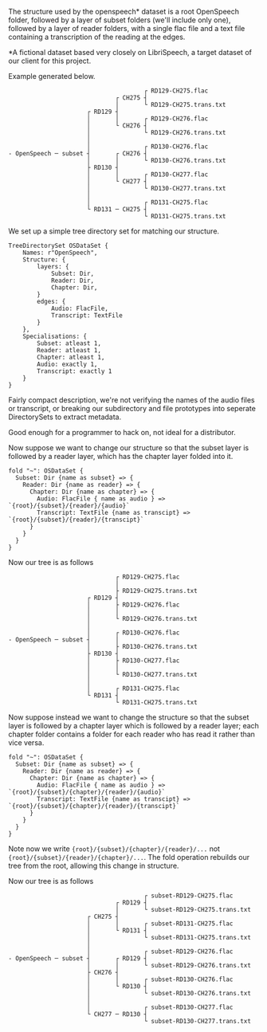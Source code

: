 
The structure used by the openspeech* dataset is a root OpenSpeech folder, followed by a layer of subset folders (we'll include only one), followed by a layer of reader folders, with a single flac file and a text file containing a transcription of the reading at the edges.

*A fictional dataset based very closely on LibriSpeech, a target dataset of our client for this project.

Example generated below.
```
                                      ┌ RD129-CH275.flac 
                              ┌ CH275 ┤
                              │       └ RD129-CH275.trans.txt 
                      ┌ RD129 ┤
                      │       │       ┌ RD129-CH276.flac 
                      │       └ CH276 ┤
                      │               └ RD129-CH276.trans.txt 
                      │
                      │               ┌ RD130-CH276.flac 
- OpenSpeech ─ subset ┤       ┌ CH276 ┤
                      │       │       └ RD130-CH276.trans.txt 
                      ├ RD130 ┤
                      │       │       ┌ RD130-CH277.flac 
                      │       └ CH277 ┤
                      │               └ RD130-CH277.trans.txt 
                      │
                      │               ┌ RD131-CH275.flac 
                      └ RD131 ─ CH275 ┤
                                      └ RD131-CH275.trans.txt 
```

We set up a simple tree directory set for matching our structure.
```
TreeDirectorySet OSDataSet {
    Names: r"OpenSpeech",
    Structure: {
        layers: {
            Subset: Dir,
            Reader: Dir,
            Chapter: Dir,
        }
        edges: {
            Audio: FlacFile,
            Transcript: TextFile
        }
    },
    Specialisations: {
        Subset: atleast 1,
        Reader: atleast 1,
        Chapter: atleast 1,
        Audio: exactly 1,
        Transcript: exactly 1
    }
}
```
Fairly compact description, we're not verifying the names of the audio files or transcript, or breaking our subdirectory and file prototypes into seperate DirectorySets to extract metadata.

Good enough for a programmer to hack on, not ideal for a distributor.

Now suppose we want to change our structure so that the subset layer is followed by a reader layer, which has the chapter layer folded into it.
```
fold "~": OSDataSet {
  Subset: Dir {name as subset} => {
    Reader: Dir {name as reader} => {
      Chapter: Dir {name as chapter} => {
        Audio: FlacFile { name as audio } => `{root}/{subset}/{reader}/{audio}`
        Transcript: TextFile {name as transcipt} => `{root}/{subset}/{reader}/{transcipt}`
      }
    }
  }
}
```

Now our tree is as follows

```
                              ┌ RD129-CH275.flac 
                              │
                              ├ RD129-CH275.trans.txt 
                      ┌ RD129 ┤
                      │       ├ RD129-CH276.flac 
                      │       │
                      │       └ RD129-CH276.trans.txt 
                      │
                      │       ┌ RD130-CH276.flac 
- OpenSpeech ─ subset ┤       │
                      │       ├ RD130-CH276.trans.txt 
                      ├ RD130 ┤
                      │       ├ RD130-CH277.flac 
                      │       │
                      │       └ RD130-CH277.trans.txt 
                      │
                      │       ┌ RD131-CH275.flac 
                      └ RD131 ┤
                              └ RD131-CH275.trans.txt 
```

Now suppose instead we want to change the structure so that the subset layer is followed by a chapter layer which is followed by a reader layer; each chapter folder contains a folder for each reader who has read it rather than vice versa.

```
fold "~": OSDataSet {
  Subset: Dir {name as subset} => {
    Reader: Dir {name as reader} => {
      Chapter: Dir {name as chapter} => {
        Audio: FlacFile { name as audio } => `{root}/{subset}/{chapter}/{reader}/{audio}`
        Transcript: TextFile {name as transcipt} => `{root}/{subset}/{chapter}/{reader}/{transcipt}`
      }
    }
  }
}
```

Note now we write ``{root}/{subset}/{chapter}/{reader}/...`` not `{root}/{subset}/{reader}/{chapter}/...`.
The fold operation rebuilds our tree from the root, allowing this change in structure.

Now our tree is as follows
```
                                      ┌ subset-RD129-CH275.flac 
                              ┌ RD129 ┤
                              │       └ subset-RD129-CH275.trans.txt 
                      ┌ CH275 ┤
                      │       │       ┌ subset-RD131-CH275.flac 
                      │       └ RD131 ┤
                      │               └ subset-RD131-CH275.trans.txt 
                      │
                      │               ┌ subset-RD129-CH276.flac 
- OpenSpeech ─ subset ┤       ┌ RD129 ┤
                      │       │       └ subset-RD129-CH276.trans.txt 
                      ├ CH276 ┤
                      │       │       ┌ subset-RD130-CH276.flac 
                      │       └ RD130 ┤
                      │               └ subset-RD130-CH276.trans.txt 
                      │
                      │               ┌ subset-RD130-CH277.flac 
                      └ CH277 ─ RD130 ┤
                                      └ subset-RD130-CH277.trans.txt 
```


